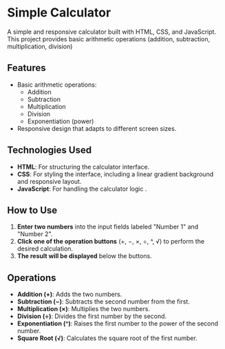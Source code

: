 # Simple Calculator

A simple and responsive calculator built with HTML, CSS, and JavaScript. This project provides basic arithmetic operations (addition, subtraction, multiplication, division) 

## Features

- Basic arithmetic operations:
  - Addition
  - Subtraction
  - Multiplication
  - Division
  - Exponentiation (power)
- Responsive design that adapts to different screen sizes.

## Technologies Used

- **HTML**: For structuring the calculator interface.
- **CSS**: For styling the interface, including a linear gradient background and responsive layout.
- **JavaScript**: For handling the calculator logic .

## How to Use

1. **Enter two numbers** into the input fields labeled "Number 1" and "Number 2".
2. **Click one of the operation buttons** (+, −, ×, ÷, ^, √) to perform the desired calculation.
3. **The result will be displayed** below the buttons.

## Operations

- **Addition (+)**: Adds the two numbers.
- **Subtraction (−)**: Subtracts the second number from the first.
- **Multiplication (×)**: Multiplies the two numbers.
- **Division (÷)**: Divides the first number by the second.
- **Exponentiation (^)**: Raises the first number to the power of the second number.
- **Square Root (√)**: Calculates the square root of the first number.




